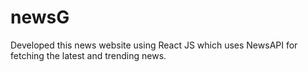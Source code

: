 # newsG
Developed this news website using React JS which uses NewsAPI for fetching the latest and trending news.
